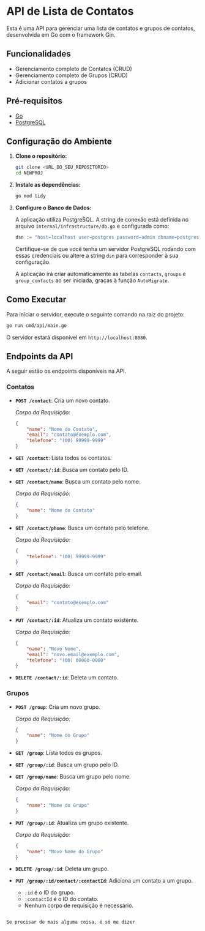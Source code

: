 # API de Lista de Contatos

Esta é uma API para gerenciar uma lista de contatos e grupos de contatos, desenvolvida em Go com o framework Gin.

## Funcionalidades

- Gerenciamento completo de Contatos (CRUD)
- Gerenciamento completo de Grupos (CRUD)
- Adicionar contatos a grupos

## Pré-requisitos

- [Go](https://golang.org/)
- [PostgreSQL](https://www.postgresql.org/)

## Configuração do Ambiente

1.  **Clone o repositório:**

    ```bash
    git clone <URL_DO_SEU_REPOSITORIO>
    cd NEWPROJ
    ```

2.  **Instale as dependências:**

    ```bash
    go mod tidy
    ```

3.  **Configure o Banco de Dados:**

    A aplicação utiliza PostgreSQL. A string de conexão está definida no arquivo `internal/infrastructure/db.go` e configurada como:

    ```go
    dsn := "host=localhost user=postgres password=admin dbname=postgres port=5432 sslmode=disable TimeZone=UTC"
    ```

    Certifique-se de que você tenha um servidor PostgreSQL rodando com essas credenciais ou altere a string `dsn` para corresponder à sua configuração.

    A aplicação irá criar automaticamente as tabelas `contacts`, `groups` e `group_contacts` ao ser iniciada, graças à função `AutoMigrate`.

## Como Executar

Para iniciar o servidor, execute o seguinte comando na raiz do projeto:

```bash
go run cmd/api/main.go
```

O servidor estará disponível em `http://localhost:8080`.

## Endpoints da API

A seguir estão os endpoints disponíveis na API.

### Contatos

-   **`POST /contact`**: Cria um novo contato.

    *Corpo da Requisição:*

    ```json
    {
        "name": "Nome do Contato",
        "email": "contato@exemplo.com",
        "telefone": "(00) 99999-9999"
    }
    ```

-   **`GET /contact`**: Lista todos os contatos.

-   **`GET /contact/:id`**: Busca um contato pelo ID.

-   **`GET /contact/name`**: Busca um contato pelo nome.

    *Corpo da Requisição:*
    ```json
    {
        "name": "Nome do Contato"
    }
    ```

-   **`GET /contact/phone`**: Busca um contato pelo telefone.

    *Corpo da Requisição:*
    ```json
    {
        "telefone": "(00) 99999-9999"
    }
    ```

-   **`GET /contact/email`**: Busca um contato pelo email.

    *Corpo da Requisição:*
    ```json
    {
        "email": "contato@exemplo.com"
    }
    ```

-   **`PUT /contact/:id`**: Atualiza um contato existente.

    *Corpo da Requisição:*

    ```json
    {
        "name": "Novo Nome",
        "email": "novo.email@exemplo.com",
        "telefone": "(00) 00000-0000"
    }
    ```

-   **`DELETE /contact/:id`**: Deleta um contato.

### Grupos

-   **`POST /group`**: Cria um novo grupo.

    *Corpo da Requisição:*

    ```json
    {
        "name": "Nome do Grupo"
    }
    ```

-   **`GET /group`**: Lista todos os grupos.

-   **`GET /group/:id`**: Busca um grupo pelo ID.

-   **`GET /group/name`**: Busca um grupo pelo nome.

    *Corpo da Requisição:*
    ```json
    {
        "name": "Nome do Grupo"
    }
    ```

-   **`PUT /group/:id`**: Atualiza um grupo existente.

    *Corpo da Requisição:*

    ```json
    {
        "name": "Novo Nome do Grupo"
    }
    ```

-   **`DELETE /group/:id`**: Deleta um grupo.

-   **`PUT /group/:id/contact/:contactId`**: Adiciona um contato a um grupo.
    -   `:id` é o ID do grupo.
    -   `:contactId` é o ID do contato.
    -   Nenhum corpo de requisição é necessário.
````

Se precisar de mais alguma coisa, é só me dizer
